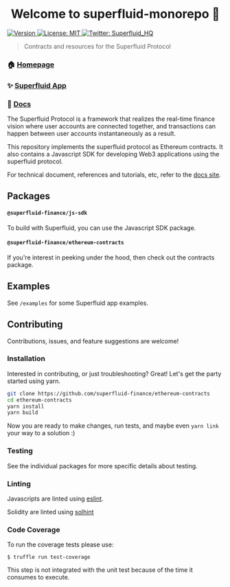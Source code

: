 <h1 align="center">Welcome to superfluid-monorepo 👋</h1>
<p>
  <a href="https://www.npmjs.com/package/@superfluid-finance/ethereum-contracts" target="_blank">
    <img alt="Version" src="https://img.shields.io/npm/v/@superfluid-finance/ethereum-contracts.svg">
  </a>
  <a href="#" target="_blank">
    <img alt="License: MIT" src="https://img.shields.io/badge/License-MIT-yellow.svg" />
  </a>
  <a href="https://twitter.com/Superfluid_HQ/status/" target="_blank">
    <img alt="Twitter: Superfluid_HQ" src="https://img.shields.io/twitter/follow/Superfluid_HQ.svg?style=social" />
  </a>
</p>

> Contracts and resources for the Superfluid Protocol

### 🏠 [Homepage](https://superfluid.finance)

### ✨ [Superfluid App](https://app.superfluid.finance/)

### 📖 [Docs](https://docs.superfluid.finance)

The Superfluid Protocol is a framework that realizes the real-time finance vision
where user accounts are connected together, and transactions can happen between
user accounts instantaneously as a result.

This repository implements the superfluid protocol as Ethereum contracts. It also
contains a Javascript SDK for developing Web3 applications using the superfluid
protocol.

For technical document, references and tutorials, etc, refer to the
[docs site](http://docs.superfluid.finance/).

## Packages

#### `@superfluid-finance/js-sdk`

To build with Superfluid, you can use the Javascript SDK package.

#### `@superfluid-finance/ethereum-contracts`

If you're interest in peeking under the hood, then check out the contracts package.

## Examples

See `/examples` for some Superfluid app examples.

## Contributing

Contributions, issues, and feature suggestions are welcome!

### Installation

Interested in contributing, or just troubleshooting? Great! Let's get the party started using yarn.

```bash
git clone https://github.com/superfluid-finance/ethereum-contracts
cd ethereum-contracts
yarn install
yarn build
```

Now you are ready to make changes, run tests, and maybe even `yarn link` your way to a solution :)

### Testing

See the individual packages for more specific details about testing.

### Linting

Javascripts are linted using [eslint](https://eslint.org/).

Solidity are linted using [solhint](https://protofire.github.io/solhint/)

### Code Coverage

To run the coverage tests please use:

```
$ truffle run test-coverage
```

This step is not integrated with the unit test because of the time it consumes to execute.
